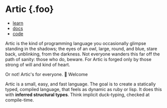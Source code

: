 
# Artic {.foo}

* [learn](#/start)
* [docs](#/doc)
* [code](#/code)

Artic is the kind of programming language you occasionally glimpse standing in the shadows; the eyes of an owl, large, round, and blue, stare back, unblinking, from the darkness. Not everyone wanders this far off the path of sanity: those who do, beware. For Artic is forged only by those strong of will and kind of heart.

Or not! Artic's for everyone. 👻 Welcome

Artic is a small, easy, and fast language. The goal is to create a statically typed, compiled language, that feels as dynamic as ruby or lisp. It does this with **inferred structural types**. Think implicit duck-typing, checked at compile-time.
